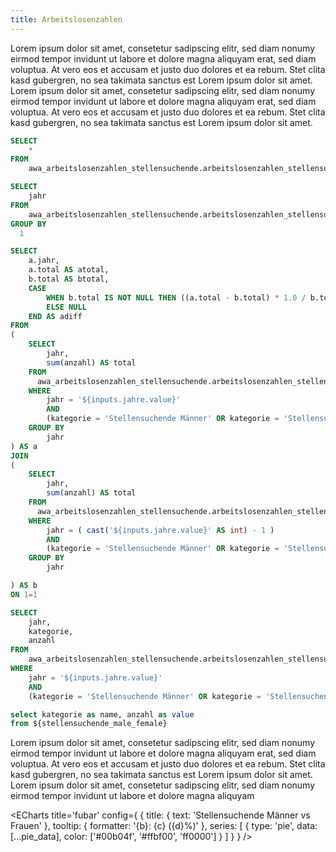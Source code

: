 ```yaml
---
title: Arbeitslosenzahlen
---
```


Lorem ipsum dolor sit amet, consetetur sadipscing elitr, sed diam nonumy eirmod tempor invidunt ut labore et dolore magna aliquyam erat, sed diam voluptua. At vero eos et accusam et justo duo dolores et ea rebum. Stet clita kasd gubergren, no sea takimata sanctus est Lorem ipsum dolor sit amet. Lorem ipsum dolor sit amet, consetetur sadipscing elitr, sed diam nonumy eirmod tempor invidunt ut labore et dolore magna aliquyam erat, sed diam voluptua. At vero eos et accusam et justo duo dolores et ea rebum. Stet clita kasd gubergren, no sea takimata sanctus est Lorem ipsum dolor sit amet.

```sql stellensuchende
SELECT 
	*
FROM 
	awa_arbeitslosenzahlen_stellensuchende.arbeitslosenzahlen_stellensuchende
```

```sql years
SELECT 
	jahr
FROM 
	awa_arbeitslosenzahlen_stellensuchende.arbeitslosenzahlen_stellensuchende
GROUP BY 
  1
```

<Dropdown 
  data={years} 
  name=jahre
  value=jahr
  title="Wählen Sie ein Jahr aus"
/>


```sql stellensuchende_diff_last_year
SELECT 
	a.jahr,
	a.total AS atotal,
	b.total AS btotal,
	CASE 
		WHEN b.total IS NOT NULL THEN ((a.total - b.total) * 1.0 / b.total)
		ELSE NULL
	END AS adiff
FROM 
(
	SELECT 
		jahr,
		sum(anzahl) AS total
	FROM 
	  awa_arbeitslosenzahlen_stellensuchende.arbeitslosenzahlen_stellensuchende
	WHERE 
		jahr = '${inputs.jahre.value}'
		AND 
		(kategorie = 'Stellensuchende Männer' OR kategorie = 'Stellensuchende Frauen')
	GROUP BY
		jahr
) AS a
JOIN 
(
	SELECT 
		jahr,
		sum(anzahl) AS total
	FROM 
	  awa_arbeitslosenzahlen_stellensuchende.arbeitslosenzahlen_stellensuchende
	WHERE 
		jahr = ( cast('${inputs.jahre.value}' AS int) - 1 )
		AND 
		(kategorie = 'Stellensuchende Männer' OR kategorie = 'Stellensuchende Frauen')
	GROUP BY
		jahr

) AS b
ON 1=1
```

<BigValue 
  data={stellensuchende_diff_last_year}
  title="Stellensuchende Total" 
  value=atotal
  fmt='###0'
  comparison=adiff
  comparisonFmt=pct1
  comparisonTitle="vs. Vorjahr"
/>


```sql stellensuchende_male_female
SELECT 
	jahr,
	kategorie,
	anzahl
FROM 
	awa_arbeitslosenzahlen_stellensuchende.arbeitslosenzahlen_stellensuchende
WHERE 
	jahr = '${inputs.jahre.value}'
	AND 
	(kategorie = 'Stellensuchende Männer' OR kategorie = 'Stellensuchende Frauen')
```

```sql pie_data
select kategorie as name, anzahl as value
from ${stellensuchende_male_female}
```

Lorem ipsum dolor sit amet, consetetur sadipscing elitr, sed diam nonumy eirmod tempor invidunt ut labore et dolore magna aliquyam erat, sed diam voluptua. At vero eos et accusam et justo duo dolores et ea rebum. Stet clita kasd gubergren, no sea takimata sanctus est Lorem ipsum dolor sit amet. Lorem ipsum dolor sit amet, consetetur sadipscing elitr, sed diam nonumy eirmod tempor invidunt ut labore et dolore magna aliquyam

<ECharts title='fubar' config={
    {
        title: {
          text: 'Stellensuchende Männer vs Frauen'
        },
        tooltip: {
            formatter: '{b}: {c} ({d}%)'
        },
        series: [
        {
          type: 'pie',
          data: [...pie_data],
          color: ['#00b04f', '#ffbf00', 'ff0000']
        }
      ]
      }
    }
/>

